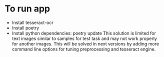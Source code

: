 # To run app
- Install tesseract-ocr
- Install poetry
- Install python dependencies: poetry update
This solution is limited for text images similar to samples for test task and may not work properly for another images. This will be solved in next versions by adding more command line options for tuning preprocessing and tesseract engine.
